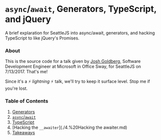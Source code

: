 # `async`/`await`, Generators, TypeScript, and jQuery

A brief explaration for SeattleJS into async/await, generators, and hacking TypeScript to like jQuery's Promises.

### About

This is the source code for a talk given by [Josh Goldberg](http://joshuakgoldberg.com), Software Development Engineer at Microsoft in Office Sway, for SeattleJS on 7/13/2017.
That's me!

Since it's a :zap: _lightning_ :zap: talk, we'll try to keep it surface level.
Stop me if you're lost.

### Table of Contents

1. [Generators](./1.%20Generators.md)
2. [`async`/`await`](./2.%20async-await.md)
3. [TypeScript](./3.%20TypeScript.md)
4. [Hacking the `__awaiter`](./4.%20Hacking the awaiter.md)
5. [Takeaways](./5.%20Takeaways.md)
